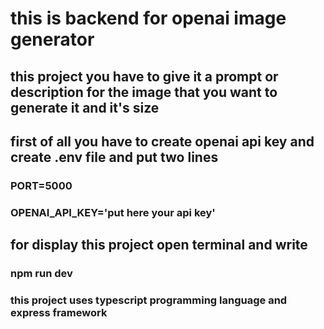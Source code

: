 
# this is backend for openai image generator 

## this project you have to give it a prompt or description for the image that you want to generate it and it's size

## first of all you have to create openai api key and create .env file and put two lines

 ### PORT=5000
 ### OPENAI_API_KEY='put here your api key'


## for display this project open terminal and write 
### npm run dev

### this project uses typescript programming language and express framework 